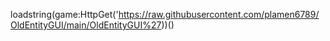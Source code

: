 loadstring(game:HttpGet('https://raw.githubusercontent.com/plamen6789/OldEntityGUI/main/OldEntityGUI%27))()
